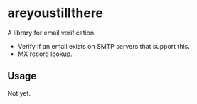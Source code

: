 # areyoustillthere

A library for email verification.

* Verify if an email exists on SMTP servers that support this.
* MX record lookup.

## Usage

Not yet.
